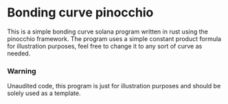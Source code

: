 # Bonding curve pinocchio
This is a simple bonding curve solana program written in rust using the pinocchio framework.
The program uses a simple constant product formula for illustration purposes, feel free to
change it to any sort of curve as needed.

### Warning
Unaudited code, this program is just for illustration purposes and should be solely used as a
template.
